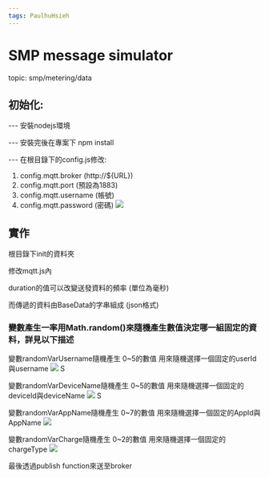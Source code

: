 ```yaml
---
tags: PaulhuHsieh
---
```

# SMP message simulator

topic: smp/metering/data 

## 初始化:

--- 安裝nodejs環境

--- 安裝完後在專案下 npm install

--- 在根目錄下的config.js修改:

1. config.mqtt.broker (http://${URL})
2. config.mqtt.port (預設為1883)
3. config.mqtt.username (帳號)
4. config.mqtt.password (密碼)
![](https://i.imgur.com/Qx2499L.png)

## 實作

根目錄下init的資料夾

修改mqtt.js內

duration的值可以改變送發資料的頻率 (單位為毫秒)

而傳遞的資料由BaseData的字串組成 (json格式)

### 變數產生一率用Math.random()來隨機產生數值決定哪一組固定的資料，詳見以下描述

變數randomVarUsername隨機產生 0~5的數值
用來隨機選擇一個固定的userId與username
![](https://i.imgur.com/o6mfrvs.png)
S

變數randomVarDeviceName隨機產生 0~5的數值
用來隨機選擇一個固定的deviceId與deviceName
![](https://i.imgur.com/SfRG6TV.png)
S

變數randomVarAppName隨機產生 0~7的數值
用來隨機選擇一個固定的AppId與AppName
![](https://i.imgur.com/c16sq5R.png)


變數randomVarCharge隨機產生 0~2的數值
用來隨機選擇一個固定的chargeType
![](https://i.imgur.com/4VI6ZAh.png)

最後透過publish function來送至broker



